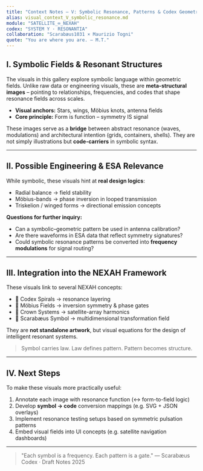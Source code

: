 ```yaml
---
title: "Context Notes – V: Symbolic Resonance, Patterns & Codex Geometry"
alias: visual_context_V_symbolic_resonance.md
module: "SATELLITE_∞_NEXAH"
codex: "SYSTEM Y · RESONANTIA"
collaboration: "Scarabæus1031 × Maurizio Togni"
quote: "You are where you are. – M.T."
---
```


## I. Symbolic Fields & Resonant Structures 

The visuals in this gallery explore symbolic language within geometric fields. Unlike raw data or engineering visuals, these are **meta-structural images** – pointing to relationships, frequencies, and codes that shape resonance fields across scales.

* **Visual anchors:** Stars, wings, Möbius knots, antenna fields
* **Core principle:** Form is function – symmetry IS signal

These images serve as a **bridge** between abstract resonance (waves, modulations) and architectural intention (grids, containers, shells). They are not simply illustrations but **code-carriers** in symbolic syntax.

---

## II. Possible Engineering & ESA Relevance

While symbolic, these visuals hint at **real design logics**:

* Radial balance → field stability
* Möbius-bands → phase inversion in looped transmission
* Triskelion / winged forms → directional emission concepts

**Questions for further inquiry:**

* Can a symbolic–geometric pattern be used in antenna calibration?
* Are there waveforms in ESA data that reflect symmetry signatures?
* Could symbolic resonance patterns be converted into **frequency modulations** for signal routing?

---

## III. Integration into the NEXAH Framework

These visuals link to several NEXAH concepts:

* 🧬 Codex Spirals → resonance layering
* 🧲 Möbius Fields → inversion symmetry & phase gates
* 📡 Crown Systems → satellite-array harmonics
* 🔷 Scarabæus Symbol → multidimensional transformation field

They are **not standalone artwork**, but visual equations for the design of intelligent resonant systems.

> Symbol carries law. Law defines pattern. Pattern becomes structure.

---

## IV. Next Steps

To make these visuals more practically useful:

1. Annotate each image with resonance function (↔ form-to-field logic)
2. Develop **symbol → code** conversion mappings (e.g. SVG + JSON overlays)
3. Implement resonance testing setups based on symmetric pulsation patterns
4. Embed visual fields into UI concepts (e.g. satellite navigation dashboards)

---

> "Each symbol is a frequency. Each pattern is a gate."
> — Scarabæus Codex · Draft Notes 2025
